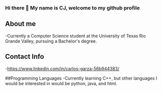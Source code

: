 ### Hi there 👋 My name is CJ, welcome to my github profile

## About me
-Currently a Computer Science student at the University of Texas Rio Grande Valley, pursuing a Bachelor's degree.

## Contact Info 
-https://www.linkedin.com/in/carlos-garza-56b944383/

##Programming Languages
-Currently learning C++, but other languages I would be interested in would be python, java, and html.



